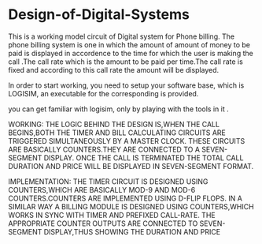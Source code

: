 # Design-of-Digital-Systems
This is a working model circuit of Digital system for Phone billing. The phone billing system is one in which the amount of amount of money to be paid is displayed in accordence  to the time for which the user is making the call .The call rate which is the amount to be paid per time.The call rate is fixed and according to this call rate the amount will be displayed.

In order to start working, you need to setup your software base, which is LOGISIM, an executable for the corresponding is provided.

you can get familiar with logisim, only by playing with the tools in it .


WORKING:
THE LOGIC BEHIND THE DESIGN IS,WHEN THE CALL BEGINS,BOTH THE TIMER AND BILL CALCULATING CIRCUITS ARE TRIGGERED SIMULTANEOUSLY BY A MASTER CLOCK. THESE CIRCUITS ARE BASICALLY COUNTERS.THEY ARE CONNECTED TO A SEVEN-SEGMENT DISPLAY.  ONCE THE CALL IS TERMINATED THE TOTAL CALL DURATION AND PRICE WILL BE DISPLAYED IN SEVEN-SEGMENT FORMAT. 

IMPLEMENTATION:
THE TIMER CIRCUIT IS DESIGNED USING COUNTERS,WHICH ARE BASICALLY MOD-9 AND MOD-6 COUNTERS.COUNTERS ARE IMPLEMENTED USING D-FLIP FLOPS.
IN A SIMILAR WAY A BILLING MODULE IS DESIGNED USING COUNTERS,WHICH WORKS IN SYNC WITH TIMER AND PREFIXED CALL-RATE.
THE  APPROPRIATE COUNTER OUTPUTS ARE CONNECTED TO SEVEN-SEGMENT DISPLAY,THUS SHOWING THE DURATION AND PRICE
